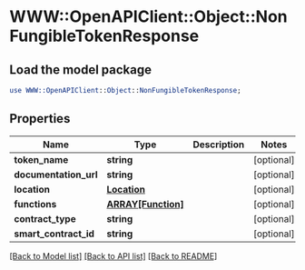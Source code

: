 # WWW::OpenAPIClient::Object::NonFungibleTokenResponse

## Load the model package
```perl
use WWW::OpenAPIClient::Object::NonFungibleTokenResponse;
```

## Properties
Name | Type | Description | Notes
------------ | ------------- | ------------- | -------------
**token_name** | **string** |  | [optional] 
**documentation_url** | **string** |  | [optional] 
**location** | [**Location**](Location.md) |  | [optional] 
**functions** | [**ARRAY[Function]**](Function.md) |  | [optional] 
**contract_type** | **string** |  | [optional] 
**smart_contract_id** | **string** |  | [optional] 

[[Back to Model list]](../README.md#documentation-for-models) [[Back to API list]](../README.md#documentation-for-api-endpoints) [[Back to README]](../README.md)


